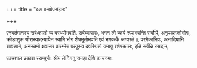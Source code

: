 +++
title = "०७ ग्रन्थोपसंहारः"

+++

एनंवर्तमानस्य सर्वःकालो व्य वस्थ्योभवति. सर्वेव्यापाराः, भगन त्मै ब्कर्य रूपाभवन्ति सर्वोपि, अनुपळ्लकोभोगः, क्रीडाशुक श्रीरास्वादन्यायेन स्वामि भोग शेषभूतोभवति एवं भगवत्कै जग्यरते॥, परमैकानिवः, अनादियानि शावसाने, अनस्तमो क्षवासर प्रारम्भेच प्रत्यूसव दवस्थितो यमायु श्शेषकालः, इति सर्वन्नि रसद्यम्. 

पञ्चशाल प्रकाश स्सम्पूर्णः. श्रीम लेनिगनू समहा देशि कायनमः. 

